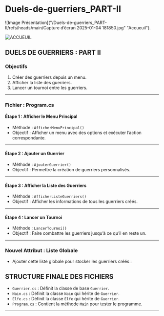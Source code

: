 # Duels-de-guerriers_PART-II

![Image Présentation]("/Duels-de-guerriers_PART-II/refs/heads/main/Capture d’écran 2025-01-04 181850.jpg" "Accueuil").

<picture>
 <source media="(prefers-color-scheme: dark)" srcset="YOUR-DARKMODE-IMAGE">
 <source media="(prefers-color-scheme: light)" srcset="YOUR-LIGHTMODE-IMAGE">
 <img alt="ACCUEUIL" src="[/Duels-de-guerriers_PART-II/refs/heads/main/Capture d’écran 2025-01-04 181850.jpg](https://raw.githubusercontent.com/TreDozier-hub/Duels-de-guerriers_PART-II/refs/heads/main/Capture%20d%E2%80%99%C3%A9cran%202025-01-04%20181850.jpg)">
</picture>


## **DUELS DE GUERRIERS : PART II**

### **Objectifs**
1. Créer des guerriers depuis un menu.
2. Afficher la liste des guerriers.
3. Lancer un tournoi entre les guerriers.

---

### **Fichier : Program.cs**

#### **Étape 1 : Afficher le Menu Principal**
- Méthode : `AfficherMenuPrincipal()`
- Objectif : Afficher un menu avec des options et exécuter l’action correspondante.

---

#### **Étape 2 : Ajouter un Guerrier**
- Méthode : `AjouterGuerrier()`
- Objectif : Permettre la création de guerriers personnalisés.

---

#### **Étape 3 : Afficher la Liste des Guerriers**
- Méthode : `AfficherListeGuerriers()`
- Objectif : Afficher les informations de tous les guerriers créés.

---

#### **Étape 4 : Lancer un Tournoi**
- Méthode : `LancerTournoi()`
- Objectif : Faire combattre les guerriers jusqu’à ce qu’il en reste un.

---

### **Nouvel Attribut : Liste Globale**
- Ajouter cette liste globale pour stocker les guerriers créés :

## **STRUCTURE FINALE DES FICHIERS**
- `Guerrier.cs` : Définit la classe de base `Guerrier`.
- `Nain.cs` : Définit la classe `Nain` qui hérite de `Guerrier`.
- `Elfe.cs` : Définit la classe `Elfe` qui hérite de `Guerrier`.
- `Program.cs` : Contient la méthode `Main` pour tester le programme.

---